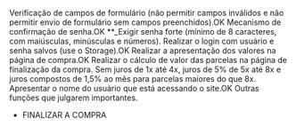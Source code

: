 Verificação de campos de formulário (não permitir campos inválidos e não permitir envio de formulário sem campos preenchidos).OK
Mecanismo de confirmação de senha.OK
\*\*\_Exigir senha forte (mínimo de 8 caracteres, com maiúsculas, minúsculas e números).
Realizar o login com usuário e senha salvos (use o Storage).OK
Realizar a apresentação dos valores na página de compra.OK
Realizar o cálculo de valor das parcelas na página de finalização da compra. Sem juros de 1x até 4x, juros de 5% de 5x até 8x e juros compostos de 1,5% ao mês para parcelas maiores do que 8x.
Apresentar o nome do usuário que está acessando o site.OK
Outras funções que julgarem importantes.

- FINALIZAR A COMPRA
